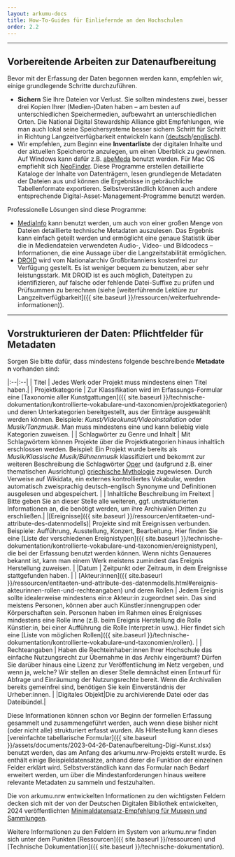 ```yaml
---
layout: arkumu-docs
title: How-To-Guides für Einliefernde an den Hochschulen
order: 2.2
---
```


----

## Vorbereitende Arbeiten zur Datenaufbereitung

Bevor mit der Erfassung der Daten begonnen werden kann, empfehlen wir, einige grundlegende Schritte durchzuführen.


- **Sichern** Sie Ihre Dateien vor Verlust. Sie sollten mindestens zwei, besser drei Kopien Ihrer (Medien-)Daten haben – am besten auf unterschiedlichen Speichermedien, aufbewahrt an unterschiedlichen Orten. Die National Digital Stewardship Alliance gibt Empfehlungen, wie man auch lokal seine Speichersysteme besser sichern Schritt für Schritt in Richtung Langzeitverfügbarkeit entwickeln kann ([deutsch](https://www.hbz-nrw.de/produkte/langzeitverfuegbarkeit/langzeitverfuegbarkeit-fuer-hochschulen/hbz_NDSA_LevelsPreservation.pdf)/[englisch](https://ndsa.org//publications/levels-of-digital-preservation/)).
- Wir empfehlen, zum Beginn eine **Inventarliste** der digitalen Inhalte und der aktuellen Speicherorte anzulegen, um einen Überblick zu gewinnen. Auf Windows kann dafür z.B. [abeMeda](https://abemeda.com) benutzt werden. Für Mac OS empfiehlt sich [NeoFinder](https://cdfinder.de). Diese Programme erstellen detaillierte Kataloge der Inhalte von Datenträgern, lesen grundlegende Metadaten der Dateien aus und können die Ergebnisse in gebräuchliche Tabellenformate exportieren. Selbstverständlich können auch andere entsprechende Digital-Asset-Management-Programme benutzt werden.

Professionelle Lösungen sind diese Programme:

- [MediaInfo](https://mediaarea.net/de/MediaInfo) kann benutzt werden, um auch von einer großen Menge von Dateien detaillierte technische Metadaten auszulesen. Das Ergebnis kann einfach geteilt werden und ermöglicht eine genaue Statistik über die in Mediendateien verwendeten Audio-, Video- und Bildcodecs – Informationen, die eine Aussage über die Langzeitstabilität ermöglichen.
- [DROID](https://www.nationalarchives.gov.uk/information-management/manage-information/preserving-digital-records/droid/) wird vom Nationalarchiv Großbritanniens kostenfrei zur Verfügung gestellt. Es ist weniger bequem zu benutzen, aber sehr leistungsstark. Mit DROID ist es auch möglich, Dateitypen zu identifizieren, auf falsche oder fehlende Datei-Suffixe zu prüfen und Prüfsummen zu berechnen (siehe [weiterführende Lektüre zur Langzeitverfügbarkeit]({{ site.baseurl }}/ressourcen/weiterfuehrende-informationen)).

----

## Vorstrukturieren der Daten: Pflichtfelder für Metadaten

Sorgen Sie bitte dafür, dass mindestens folgende beschreibende **Metadaten** vorhanden sind:

|:--|:--|
| Titel | Jedes Werk oder Projekt muss mindestens einen Titel haben.| 
| Projektkategorie | Zur Klassifikation wird im Erfassungs-Formular eine [Taxonomie aller Kunstgattungen]({{ site.baseurl }}/technische-dokumentation/kontrollierte-vokabulare-und-taxonomien/projektkategorien) und deren Unterkategorien bereitgestellt, aus der Einträge ausgewählt werden können. Beispiele: *Kunst/Videokunst/Videoinstallation* oder *Musik/Tanzmusik*. Man muss mindestens eine und kann beliebig viele Kategorien zuweisen. |
| Schlagwörter zu Genre und Inhalt | Mit Schlagwörtern können Projekte über die Projektkategorien hinaus inhaltlich erschlossen werden. Beispiel: Ein Projekt wurde bereits als *Musik/Klassische Musik/Bühnenmusik* klassifiziert und bekommt zur weiteren Beschreibung die Schlagwörter [Oper](https://www.wikidata.org/entity/Q1344) und (aufgrund z.B. einer thematischen Ausrichtung) [griechische Mythologie](https://www.wikidata.org/entity/Q34726) zugewiesen. Durch Verweise auf Wikidata, ein externes kontrolliertes Vokabular, werden automatisch zweisprachig deutsch-englisch Synonyme und Definitionen ausgelesen und abgespeichert. | 
| Inhaltliche Beschreibung im Freitext | Bitte geben Sie an dieser Stelle alle weiteren, ggf. unstrukturierten Informationen an, die benötigt werden, um ihre Archivalien Dritten zu erschließen.|
|[Ereignisse]({{ site.baseurl }}/ressourcen/entitaeten-und-attribute-des-datenmodells)| Projekte sind mit Ereignissen verbunden. Beispiele: Aufführung, Ausstellung, Konzert, Bearbeitung. Hier finden Sie eine [Liste der verschiedenen Ereignistypen]({{ site.baseurl }}/technische-dokumentation/kontrollierte-vokabulare-und-taxonomien/ereignistypen), die bei der Erfassung benutzt werden können. Wenn nichts Genaueres bekannt ist, kann man einem Werk meistens zumindest das Ereignis Herstellung zuweisen. | 
|Datum | Zeitpunkt oder Zeitraum, in dem Ereignisse stattgefunden haben. | 
| [Akteur:innen]({{ site.baseurl }}/ressourcen/entitaeten-und-attribute-des-datenmodells.html#ereignis-akteurinnen-rollen-und-rechteangaben) und deren Rollen | Jedem Ereignis sollte idealerweise mindestens ein:e Akteur:in zugeordnet sein. Das sind meistens Personen, können aber auch Künstler:innengruppen oder Körperschaften sein. Personen haben im Rahmen eines Ereignisses mindestens eine Rolle inne (z.B. beim Ereignis Herstellung die Rolle Künstler:in, bei einer Aufführung die Rolle Interpret:in usw.). Hier findet sich eine [Liste von möglichen Rollen]({{ site.baseurl }}/technische-dokumentation/kontrollierte-vokabulare-und-taxonomien/rollen). | 
| Rechteangaben | Haben die Rechteinhaber:innen Ihrer Hochschule das einfache Nutzungsrecht zur Übernahme in das Archiv eingeräumt? Dürfen Sie darüber hinaus eine Lizenz zur Veröffentlichung im Netz vergeben, und wenn ja, welche? Wir stellen an dieser Stelle demnächst einen Entwurf für Abfrage und Einräumung der Nutzungsrechte bereit. Wenn die Archivalien bereits gemeinfrei sind, benötigen Sie kein Einverständnis der Urheber:innen. |
|Digitales Objekt|Die zu archivierende Datei oder das Dateibündel.|

Diese Informationen können schon vor Beginn der formellen Erfassung gesammelt und zusammengeführt werden, auch wenn diese bisher nicht (oder nicht alle) strukturiert erfasst wurden. Als Hilfestellung kann dieses [vereinfachte tabellarische Formular]({{ site.baseurl }}/assets/documents/2023-04-26-Datenaufbereitung-Digi-Kunst.xlsx) benutzt werden, das am Anfang des arkumu.nrw-Projekts erstellt wurde. Es enthält einige Beispieldatensätze, anhand derer die Funktion der einzelnen Felder erklärt wird. Selbstverständlich kann das Formular nach Bedarf erweitert werden, um über die Mindestanforderungen hinaus weitere relevante Metadaten zu sammeln und festzuhalten. 

Die von arkumu.nrw entwickelten Informationen zu den wichtigsten Feldern decken sich mit der von der Deutschen Digitalen Bibliothek entwickelten, 2024 veröffentlichten [Minimaldatensatz-Empfehlung für Museen und Sammlungen](https://www.minimaldatensatz.de/). 

Weitere Informationen zu den Feldern im System von arkumu.nrw finden sich unter dem Punkten [Ressourcen]({{ site.baseurl }}/ressourcen) und [Technische Dokumentation]({{ site.baseurl }}/technische-dokumentation). 
